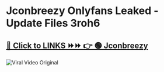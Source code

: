 
 # Jconbreezy Onlyfans Leaked - Update Files 3roh6

## <h2><a href="https://clipsfans.com/Jconbreezy&ref=git">🔗 Click to LINKS ⏩⏩ 👉 🟢 Jconbreezy </a></h2>

<a href="https://clipsfans.com/Jconbreezy&ref=git" rel="nofollow" data-target="animated-image.originalLink"><img src="https://i.ibb.co.com/xMMVF88/686577567.gif" alt="Viral Video Original" style="max-width: 100%; display: inline-block;" data-target="animated-image.originalImage"></a>

